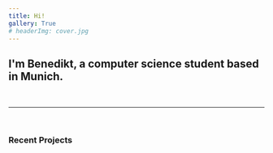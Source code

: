 ```yaml
---
title: Hi!
gallery: True
# headerImg: cover.jpg 
---
```


## I'm Benedikt, a computer science student based in Munich.

&nbsp;


<!-- ### This is the construction site for my portfolio. -->

---

&nbsp;

### Recent Projects

&nbsp;

<!-- Currently I'm focussed on machine learning, functional software development and mixed reality.

I've worked for LMU Munich, Intel, Siemens and Bundeswehr University as a software developer and research assistant. -->

<!-- Lorem ipsum dolor sit amet, consectetur adipiscing elit, sed do eiusmod tempor incididunt ut labore et dolore magna aliqua. Ut enim ad minim veniam, quis nostrud exercitation ullamco laboris nisi ut aliquip ex ea commodo consequat. Duis aute irure dolor in reprehenderit in voluptate velit esse cillum dolore eu fugiat nulla pariatur. Excepteur sint occaecat cupidatat non proident, sunt in culpa qui officia deserunt mollit anim id est laborum. -->